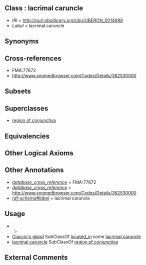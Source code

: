 
## Class : lacrimal caruncle

 * *IRI* = http://purl.obolibrary.org/obo/UBERON_0014698
 * *Label* = lacrimal caruncle

## Synonyms


## Cross-references

 * FMA:77672
 * http://www.snomedbrowser.com/Codes/Details/362530000

## Subsets


## Superclasses

 * [region of conjunctiva](../../UBERON/05/UBERON_0010305.md)

## Equivalencies


## Other Logical Axioms


## Other Annotations

 * *[database_cross_reference](../../ef/oboInOwl#hasDbXref.md)* = FMA:77672
 * *[database_cross_reference](../../ef/oboInOwl#hasDbXref.md)* = http://www.snomedbrowser.com/Codes/Details/362530000
 * *[rdf-schema#label](../../el/rdf-schema#label.md)* = lacrimal caruncle

## Usage

 * -
 * [Ciaccio's gland](../../UBERON/24/UBERON_0013224.md) SubClassOf [located_in](../../RO/25/RO_0001025.md) some [lacrimal caruncle](../../UBERON/98/UBERON_0014698.md)
 * [lacrimal caruncle](../../UBERON/98/UBERON_0014698.md) SubClassOf [region of conjunctiva](../../UBERON/05/UBERON_0010305.md)

## External Comments

